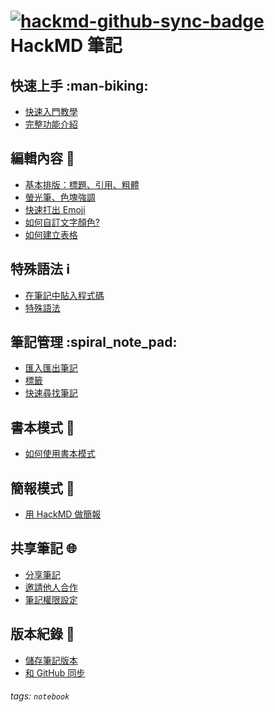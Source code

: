 [![hackmd-github-sync-badge](https://hackmd.io/D8R_32uFS-WMyFEH9ZG8FA/badge)](https://hackmd.io/D8R_32uFS-WMyFEH9ZG8FA)
HackMD 筆記
===

快速上手 :man-biking: 
---

- [快速入門教學](/bPf0rUbORVa-tW0D5mkEMA)
- [完整功能介紹](/yjAY0YHuSGur-yTL3gDxlg)

編輯內容 :page_facing_up: 
---

- [基本排版：標題、引用、粗體](/rxRMSRzHSY-tJAL2bb6sNA)
- [螢光筆、色塊強調](/0GFSa5PSSt2wsgQ8n-Oyeg)
- [快速打出 Emoji](/AmTW7uSKRk-76EVUcZkhxw)
- [如何自訂文字顏色?](/fUtwHZFNTHqRBSbUpkbWBg)
- [如何建立表格 <i class="fa fa-table"></i>](/qIp9bBJXT3a9gEhl0GmYGg)

特殊語法 :information_source: 
---

- [在筆記中貼入程式碼](/bSIY5DbGRRmW0cq3oeN-4Q)
- [特殊語法](/TFEV3eBlRbmJW6CouSnPfw)

筆記管理 :spiral_note_pad: 
---

- [匯入匯出筆記](/HH5aYmiJRru-xL8CyCLCJw)
- [標籤](/hAhzKOQdRQGt4mAsPb-2FQ)
- [快速尋找筆記](/fW_Y9KgpQBGDaBidxsW_WQ)

書本模式 :notebook: 
---

- [如何使用書本模式 <i class="fa fa-book"></i>](/iUy8kly1SDaSPMPT6Oxfng)

簡報模式 :briefcase: 
---

- [用 HackMD 做簡報](/q6fHKsqsSXaTkdHxZb4ReA)

共享筆記 :globe_with_meridians: 
---

- [分享筆記](/ohVQFpmGQ-W9F-DyhH9I_g?both)
- [邀請他人合作](/3r6JgyywQuuk2q0f7sSJFA)
- [筆記權限設定](/YyBQQoAgTXyvQN7vk0l3qw)

版本紀錄 :repeat: 
---

- [儲存筆記版本](/s8H9LvdNRmutKt72ffcbmg)
- [和 GitHub 同步](/W1Ylo91HTDOe1ct4g6GbIg)

###### tags: `notebook`
